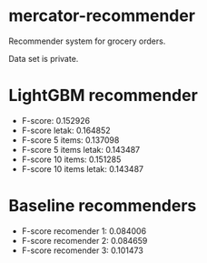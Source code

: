 # mercator-recommender
Recommender system for grocery orders.

Data set is private.


<h1>LightGBM recommender</h1>
<ul>
    <li> F-score: 0.152926</li>
    <li> F-score letak: 0.164852</li>
    <li> F-score 5 items: 0.137098</li>
    <li> F-score 5 items letak: 0.143487</li>
    <li> F-score 10 items: 0.151285</li>
    <li> F-score 10 items letak: 0.143487</li>
</ul>

<h1>Baseline recommenders</h1>
<ul>
<li> F-score recomender 1: 0.084006</li>
<li> F-score recomender 2: 0.084659</li>
<li> F-score recomender 3: 0.101473</li>
</ul>
